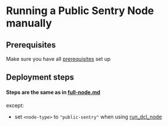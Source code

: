 # Running a Public Sentry Node manually

## Prerequisites
Make sure you have all [prerequisites](./prerequisites.md) set up
## Deployment steps
#### Steps are the same as in [full-node.md](./full-node.md) 
except:
- set `<node-type>` to `"public-sentry"` when using [run_dcl_node](./full-node.md#step-8-can-be-automated-using-rundclnode-script)
